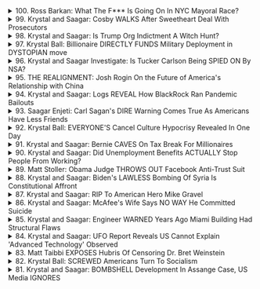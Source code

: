 <details>
<summary>100. Ross Barkan: What The F*** Is Going On In NYC Mayoral Race?</summary><br>

<a href="https://www.youtube.com/watch?v=iK9xpDVbeYs" target="_blank">
    <img src="https://img.youtube.com/vi/iK9xpDVbeYs/maxresdefault.jpg" 
        alt="[Youtube]" width="200">
</a>

# Ross Barkan: What The F*** Is Going On In NYC Mayoral Race?


</details>

<details>
<summary>99. Krystal and Saagar: Cosby WALKS After Sweetheart Deal With Prosecutors</summary><br>

<a href="https://www.youtube.com/watch?v=aMh7V9UzNJI" target="_blank">
    <img src="https://img.youtube.com/vi/aMh7V9UzNJI/maxresdefault.jpg" 
        alt="[Youtube]" width="200">
</a>

# Krystal and Saagar: Cosby WALKS After Sweetheart Deal With Prosecutors


</details>

<details>
<summary>98. Krystal and Saagar: Is Trump Org Indictment A Witch Hunt?</summary><br>

<a href="https://www.youtube.com/watch?v=6ypchNW1wj4" target="_blank">
    <img src="https://img.youtube.com/vi/6ypchNW1wj4/maxresdefault.jpg" 
        alt="[Youtube]" width="200">
</a>

# Krystal and Saagar: Is Trump Org Indictment A Witch Hunt?


</details>

<details>
<summary>97. Krystal Ball: Billionaire DIRECTLY FUNDS Military Deployment in DYSTOPIAN move</summary><br>

<a href="https://www.youtube.com/watch?v=BV1v6EMga2k" target="_blank">
    <img src="https://img.youtube.com/vi/BV1v6EMga2k/maxresdefault.jpg" 
        alt="[Youtube]" width="200">
</a>

# Krystal Ball: Billionaire DIRECTLY FUNDS Military Deployment in DYSTOPIAN move


</details>

<details>
<summary>96. Krystal and Saagar Investigate: Is Tucker Carlson Being SPIED ON By NSA?</summary><br>

<a href="https://www.youtube.com/watch?v=1UX-qV98jJA" target="_blank">
    <img src="https://img.youtube.com/vi/1UX-qV98jJA/maxresdefault.jpg" 
        alt="[Youtube]" width="200">
</a>

# Krystal and Saagar Investigate: Is Tucker Carlson Being SPIED ON By NSA?


</details>

<details>
<summary>95. THE REALIGNMENT: Josh Rogin On the Future of America's Relationship with China</summary><br>

<a href="https://www.youtube.com/watch?v=TbyrD8jHOBw" target="_blank">
    <img src="https://img.youtube.com/vi/TbyrD8jHOBw/maxresdefault.jpg" 
        alt="[Youtube]" width="200">
</a>

# THE REALIGNMENT: Josh Rogin On the Future of America's Relationship with China


</details>

<details>
<summary>94. Krystal and Saagar: Logs REVEAL How BlackRock Ran Pandemic Bailouts</summary><br>

<a href="https://www.youtube.com/watch?v=utImihIv_fg" target="_blank">
    <img src="https://img.youtube.com/vi/utImihIv_fg/maxresdefault.jpg" 
        alt="[Youtube]" width="200">
</a>

# Krystal and Saagar: Logs REVEAL How BlackRock Ran Pandemic Bailouts


</details>

<details>
<summary>93. Saagar Enjeti: Carl Sagan's DIRE Warning Comes True As Americans Have Less Friends</summary><br>

<a href="https://www.youtube.com/watch?v=opd9eeLxHto" target="_blank">
    <img src="https://img.youtube.com/vi/opd9eeLxHto/maxresdefault.jpg" 
        alt="[Youtube]" width="200">
</a>

# Saagar Enjeti: Carl Sagan's DIRE Warning Comes True As Americans Have Less Friends


</details>

<details>
<summary>92. Krystal Ball: EVERYONE'S Cancel Culture Hypocrisy Revealed In One Day</summary><br>

<a href="https://www.youtube.com/watch?v=ns_pCIpv0MI" target="_blank">
    <img src="https://img.youtube.com/vi/ns_pCIpv0MI/maxresdefault.jpg" 
        alt="[Youtube]" width="200">
</a>

# Krystal Ball: EVERYONE'S Cancel Culture Hypocrisy Revealed In One Day


</details>

<details>
<summary>91. Krystal and Saagar: Bernie CAVES On Tax Break For Millionaires</summary><br>

<a href="https://www.youtube.com/watch?v=b6dqQrX6tm0" target="_blank">
    <img src="https://img.youtube.com/vi/b6dqQrX6tm0/maxresdefault.jpg" 
        alt="[Youtube]" width="200">
</a>

# Krystal and Saagar: Bernie CAVES On Tax Break For Millionaires


</details>

<details>
<summary>90. Krystal and Saagar: Did Unemployment Benefits ACTUALLY Stop People From Working?</summary><br>

<a href="https://www.youtube.com/watch?v=M7RXPSDZdMo" target="_blank">
    <img src="https://img.youtube.com/vi/M7RXPSDZdMo/maxresdefault.jpg" 
        alt="[Youtube]" width="200">
</a>

# Krystal and Saagar: Did Unemployment Benefits ACTUALLY Stop People From Working?


</details>

<details>
<summary>89. Matt Stoller: Obama Judge THROWS OUT Facebook Anti-Trust Suit</summary><br>

<a href="https://www.youtube.com/watch?v=VT2p_4zIWEA" target="_blank">
    <img src="https://img.youtube.com/vi/VT2p_4zIWEA/maxresdefault.jpg" 
        alt="[Youtube]" width="200">
</a>

# Matt Stoller: Obama Judge THROWS OUT Facebook Anti-Trust Suit


</details>

<details>
<summary>88. Krystal and Saagar: Biden's LAWLESS Bombing Of Syria Is Constitutional Affront</summary><br>

<a href="https://www.youtube.com/watch?v=FipR5_zVBgU" target="_blank">
    <img src="https://img.youtube.com/vi/FipR5_zVBgU/maxresdefault.jpg" 
        alt="[Youtube]" width="200">
</a>

# Krystal and Saagar: Biden's LAWLESS Bombing Of Syria Is Constitutional Affront


</details>

<details>
<summary>87. Krystal and Saagar: RIP To American Hero Mike Gravel</summary><br>

<a href="https://www.youtube.com/watch?v=-0cY9XsOQ3o" target="_blank">
    <img src="https://img.youtube.com/vi/-0cY9XsOQ3o/maxresdefault.jpg" 
        alt="[Youtube]" width="200">
</a>

# Krystal and Saagar: RIP To American Hero Mike Gravel


</details>

<details>
<summary>86. Krystal and Saagar: McAfee's Wife Says NO WAY He Committed Suicide</summary><br>

<a href="https://www.youtube.com/watch?v=yYKh8U0mJ1w" target="_blank">
    <img src="https://img.youtube.com/vi/yYKh8U0mJ1w/maxresdefault.jpg" 
        alt="[Youtube]" width="200">
</a>

# Krystal and Saagar: McAfee's Wife Says NO WAY He Committed Suicide


</details>

<details>
<summary>85. Krystal and Saagar: Engineer WARNED Years Ago Miami Building Had Structural Flaws</summary><br>

<a href="https://www.youtube.com/watch?v=ZV5pNkltVKM" target="_blank">
    <img src="https://img.youtube.com/vi/ZV5pNkltVKM/maxresdefault.jpg" 
        alt="[Youtube]" width="200">
</a>

# Krystal and Saagar: Engineer WARNED Years Ago Miami Building Had Structural Flaws


</details>

<details>
<summary>84. Krystal and Saagar: UFO Report Reveals US Cannot Explain 'Advanced Technology' Observed</summary><br>

<a href="https://www.youtube.com/watch?v=X9S9P9xC9_Y" target="_blank">
    <img src="https://img.youtube.com/vi/X9S9P9xC9_Y/maxresdefault.jpg" 
        alt="[Youtube]" width="200">
</a>

# Krystal and Saagar: UFO Report Reveals US Cannot Explain 'Advanced Technology' Observed


</details>

<details>
<summary>83. Matt Taibbi EXPOSES Hubris Of Censoring Dr. Bret Weinstein</summary><br>

<a href="https://www.youtube.com/watch?v=qPS862XOPn4" target="_blank">
    <img src="https://img.youtube.com/vi/qPS862XOPn4/maxresdefault.jpg" 
        alt="[Youtube]" width="200">
</a>

# Matt Taibbi EXPOSES Hubris Of Censoring Dr. Bret Weinstein


</details>

<details>
<summary>82. Krystal Ball: SCREWED Americans Turn To Socialism</summary><br>

<a href="https://www.youtube.com/watch?v=hLL-9u3wKJk" target="_blank">
    <img src="https://img.youtube.com/vi/hLL-9u3wKJk/maxresdefault.jpg" 
        alt="[Youtube]" width="200">
</a>

# Krystal Ball: SCREWED Americans Turn To Socialism


</details>

<details>
<summary>81. Krystal and Saagar: BOMBSHELL Development In Assange Case, US Media IGNORES</summary><br>

<a href="https://www.youtube.com/watch?v=W_YE1pjB9d0" target="_blank">
    <img src="https://img.youtube.com/vi/W_YE1pjB9d0/maxresdefault.jpg" 
        alt="[Youtube]" width="200">
</a>

# Krystal and Saagar: BOMBSHELL Development In Assange Case, US Media IGNORES


</details>


